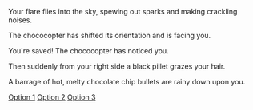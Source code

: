 Your flare flies into the sky, spewing out sparks and making crackling noises.

The chococopter has shifted its orientation and is facing you. 

You're saved! The chococopter has noticed you. 

Then suddenly from your right side a black pillet grazes your hair.

A barrage of hot, melty chocolate chip bullets are rainy down upon you. 

[Option 1](option-1/option-1.md)
[Option 2](option-2/option-2.md)
[Option 3](option-3/option-3.md)